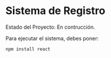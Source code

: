 <h1> Sistema de Registro </h1>

Estado del Proyecto: En contrucción.

Para ejecutar el sistema, debes poner:

```npm install react```

